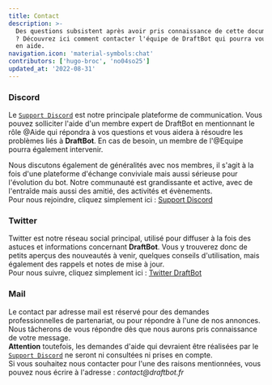 ```yaml
---
title: Contact
description: >-
  Des questions subsistent après avoir pris connaissance de cette documentation
  ? Découvrez ici comment contacter l'équipe de DraftBot qui pourra vous venir
  en aide.
navigation.icon: 'material-symbols:chat'
contributors: ['hugo-broc', 'no04so25']
updated_at: '2022-08-31'
---
```


### Discord

Le  [`Support Discord`](https://discord.com/invite/DrzKVU3)  est notre principale plateforme de communication. Vous pouvez solliciter l'aide d'un membre expert de DraftBot en mentionnant le rôle @Aide qui répondra à vos questions et vous aidera à résoudre les problèmes liés à **DraftBot**. En cas de besoin, un membre de l'@Equipe pourra également intervenir.

Nous discutons également de généralités avec nos membres, il s'agit à la fois d'une plateforme d'échange conviviale mais aussi sérieuse pour l'évolution du bot. Notre communauté est grandissante et active, avec de l'entraîde mais aussi des amitié, des activités et évènements.\
Pour nous rejoindre, cliquez simplement ici : [Support Discord](https://discord.com/invite/DrzKVU3)

### Twitter

Twitter est notre réseau social principal, utilisé pour diffuser à la fois des astuces et informations concernant **DraftBot**. Vous y trouverez donc de petits aperçus des nouveautés à venir, quelques conseils d'utilisation, mais également des rappels et notes de mise à jour. \
Pour nous suivre, cliquez simplement ici : [Twitter DraftBot](https://twitter.com/DraftBot\_FR)

### Mail

Le contact par adresse mail est réservé pour des demandes professionnelles de partenariat, ou pour répondre à l'une de nos annonces. Nous tâcherons de vous répondre dès que nous aurons pris connaissance de votre message. \
**Attention** toutefois, les demandes d'aide qui devraient être réalisées par le [`Support Discord`](https://discordapp.com/invite/DrzKVU3) ne seront ni consultées ni prises en compte.\
Si vous souhaitez nous contacter pour l'une des raisons mentionnées, vous pouvez nous écrire à l'adresse : _contact@draftbot.fr_

